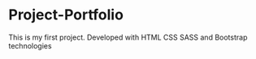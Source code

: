 # Project-Portfolio
This is my first project. Developed with HTML CSS SASS and Bootstrap technologies
